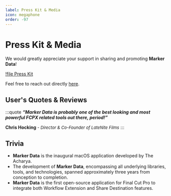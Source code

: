 ```yaml
---
label: Press Kit & Media
icon: megaphone
order: -97
---
```


# Press Kit & Media

We would greatly appreciate your support in sharing and promoting **Marker Data**!

[!file Press Kit](/static/sample.txt)

Feel free to reach out directly [here](https://theacharya.co/contact).

## User's Quotes & Reviews

<style>
	.quote {
		text-align: left;
		color: #FFFFFF;
		border-radius: 10px;
		background-color: #5e5cde;
		border: 2px solid #5e5cde;
		padding-top: 20px;
		padding-left: 20px;
		padding-right: 20px;
		margin-bottom: 20px;
	}
	
	.quote a {
		color: #FFFFFF;
		text-decoration: none;
	}
	
	.quote a:hover {
		text-decoration: underline; /* Optional: underline on hover */
	}
</style>
:::quote
***“Marker Data is probably one of the best looking and most powerful FCPX related tools out there, period!”***<br />

**Chris Hocking** <font size="2">- _Director & Co-Founder of LateNite Films_</font>
:::

## Trivia

- **Marker Data** is the inaugural macOS application developed by The Acharya.
- The development of **Marker Data**, encompassing all underlying libraries, tools, and technologies, spanned approximately three years from conception to completion.
- **Marker Data** is the first open-source application for Final Cut Pro to integrate both Workflow Extension and Share Destination features.